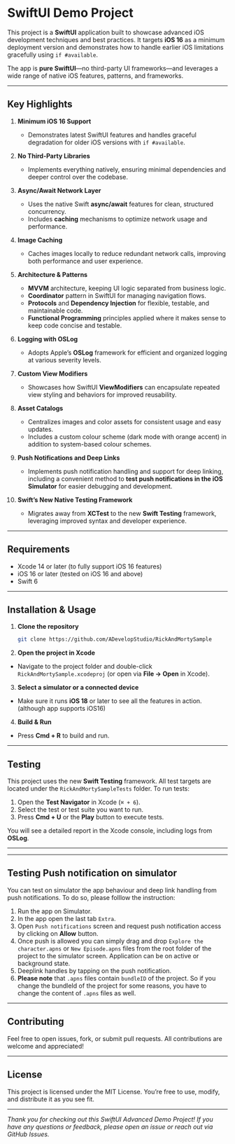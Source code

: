 
# SwiftUI Demo Project

This project is a **SwiftUI** application built to showcase advanced iOS development techniques and best practices. It targets **iOS 16** as a minimum deployment version and demonstrates how to handle earlier iOS limitations gracefully using `if #available`.

The app is **pure SwiftUI**—no third-party UI frameworks—and leverages a wide range of native iOS features, patterns, and frameworks.

---

## Key Highlights

1. **Minimum iOS 16 Support**  
   - Demonstrates latest SwiftUI features and handles graceful degradation for older iOS versions with `if #available`.

2. **No Third-Party Libraries**  
   - Implements everything natively, ensuring minimal dependencies and deeper control over the codebase.

3. **Async/Await Network Layer**  
   - Uses the native Swift **async/await** features for clean, structured concurrency.  
   - Includes **caching** mechanisms to optimize network usage and performance.

4. **Image Caching**  
   - Caches images locally to reduce redundant network calls, improving both performance and user experience.

5. **Architecture & Patterns**  
   - **MVVM** architecture, keeping UI logic separated from business logic.  
   - **Coordinator** pattern in SwiftUI for managing navigation flows.  
   - **Protocols** and **Dependency Injection** for flexible, testable, and maintainable code.  
   - **Functional Programming** principles applied where it makes sense to keep code concise and testable.

6. **Logging with OSLog**  
   - Adopts Apple’s **OSLog** framework for efficient and organized logging at various severity levels.

7. **Custom View Modifiers**  
   - Showcases how SwiftUI **ViewModifiers** can encapsulate repeated view styling and behaviors for improved reusability.

8. **Asset Catalogs**  
   - Centralizes images and color assets for consistent usage and easy updates.  
   - Includes a custom colour scheme (dark mode with orange accent) in addition to system-based colour schemes.

9. **Push Notifications and Deep Links**  
   - Implements push notification handling and support for deep linking, including a convenient method to **test push notifications in the iOS Simulator** for easier debugging and development.

10. **Swift’s New Native Testing Framework**  
    - Migrates away from **XCTest** to the new **Swift Testing** framework, leveraging improved syntax and developer experience.
---

## Requirements

- Xcode 14 or later (to fully support iOS 16 features)  
- iOS 16 or later (tested on iOS 16 and above)  
- Swift 6
---

## Installation & Usage

1. **Clone the repository**  
   ```bash
   git clone https://github.com/ADevelopStudio/RickAndMortySample
   
2. **Open the project in Xcode**  
- Navigate to the project folder and double-click `RickAndMortySample.xcodeproj` (or open via **File -> Open** in Xcode).

3. **Select a simulator or a connected device**  
- Make sure it runs **iOS 18** or later to see all the features in action. (although app supports iOS16)

4. **Build & Run**  
- Press **Cmd + R** to build and run.
___
## Testing
This project uses the new  **Swift Testing**  framework. All test targets are located under the  `RickAndMortySampleTests`  folder. To run tests:
1.  Open the  **Test Navigator**  in Xcode (`⌘ + 6`).
2.  Select the test or test suite you want to run.
3.  Press  **Cmd + U**  or the  **Play**  button to execute tests.

You will see a detailed report in the Xcode console, including logs from  **OSLog**.

----------

___
## Testing Push notification on simulator
You can test on simulator the app behaviour and deep link handling from push notifications. To do so, please folllow the instruction:
1.  Run the app on Simulator.
2.  In the app open the last tab `Extra`.
3.  Open `Push notifications` screen and request push notification access by clicking on **Allow** button. 
5.  Once push is allowed you can simply drag and drop `Explore the character.apns` or `New Episode.apns` files from the root folder of the project to the simulator screen. Application can be on active or background state. 
6.  Deeplink handles by tapping on the push notification. 
7.  **Please note** that `.apns` files contain `bundleID` of the project. So if you change the bundleId of the project for some reasons, you have to change the content of `.apns` files as well.
  
----------

## Contributing

Feel free to open issues, fork, or submit pull requests. All contributions are welcome and appreciated!

----------

## License

This project is licensed under the  MIT License. You’re free to use, modify, and distribute it as you see fit.

----------

_Thank you for checking out this SwiftUI Advanced Demo Project! If you have any questions or feedback, please open an issue or reach out via  GitHub Issues._
